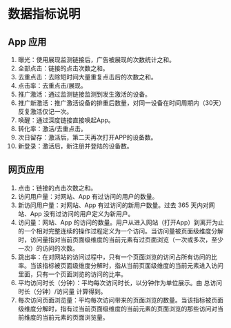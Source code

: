 # 数据指标说明

## App 应用

1. 曝光：使用展现监测链接后，广告被展现的次数统计之和。
2. 全部点击：链接的点击次数之和。
3. 去重点击：去除短时间大量重复点击后的次数之和。
4. 点击率：去重点击/展现。
5. 推广激活：通过监测链接监测到发生激活的设备。
6. 推广新激活：推广激活设备的排重后数量，对同一设备在时间周期内（30天）反复激活仅记一次。
7. 唤醒：通过深度链接直接唤起App。
8. 转化率：激活/去重点击。
9. 次日留存：激活后，第二天再次打开APP的设备数。
10. 新登录：激活后，新注册并登陆的设备数。

## 网页应用

1. 点击：链接的点击次数之和。
2. 访问用户量：对网站、App 有过访问的用户的数量。
3. 新访问用户量：对网站、App 有过访问的新用户数量。过去 365 天内对网站、App 没有过访问的用户定义为新用户。
4. 访问量：网站、App 的访问的数量。用户从进入网站（打开App）到离开为止的一个相对完整连续的操作过程定义为一个访问。当访问量被页面级维度分解时，访问量指对当前页面级维度的当前元素有过页面浏览（一次或多次，至少一次）的访问的次数。
5. 跳出率：在对网站的访问过程中，只有一个页面浏览的访问占所有访问的比率。当该指标被页面级维度分解时，指从当前页面级维度的当前元素进入访问里面，只有一个页面浏览的访问的比率。
6. 平均访问时长（分钟）：平均每次访问时长，以分钟作为单位展示。由 总访问时长（分钟）/访问量 计算得到。
7. 每次访问页面浏览量：平均每次访问带来的页面浏览的数量。当该指标被页面级维度分解时，指有过当前页面级维度的当前元素的页面浏览的那些访问对当前维度的当前元素的页面浏览量。

